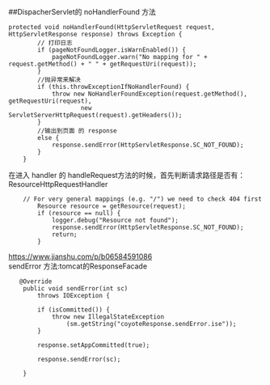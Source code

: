 ##DispacherServlet的 noHandlerFound 方法
```$xslt
protected void noHandlerFound(HttpServletRequest request, HttpServletResponse response) throws Exception {
        // 打印日志
		if (pageNotFoundLogger.isWarnEnabled()) {
			pageNotFoundLogger.warn("No mapping for " + request.getMethod() + " " + getRequestUri(request));
		}
		//抛异常来解决
		if (this.throwExceptionIfNoHandlerFound) {
			throw new NoHandlerFoundException(request.getMethod(), getRequestUri(request),
					new ServletServerHttpRequest(request).getHeaders());
		}
		//输出到页面 的 response
		else {
			response.sendError(HttpServletResponse.SC_NOT_FOUND);
		}
	}
```

在进入 handler 的 handleRequest方法的时候，首先判断请求路径是否有：  
ResourceHttpRequestHandler
```$xslt
	// For very general mappings (e.g. "/") we need to check 404 first
		Resource resource = getResource(request);
		if (resource == null) {
			logger.debug("Resource not found");
			response.sendError(HttpServletResponse.SC_NOT_FOUND);
			return;
		}

```
https://www.jianshu.com/p/b06584591086  
sendError 方法:tomcat的ResponseFacade
```$xslt
   @Override
    public void sendError(int sc)
        throws IOException {

        if (isCommitted()) {
            throw new IllegalStateException
                (sm.getString("coyoteResponse.sendError.ise"));
        }

        response.setAppCommitted(true);

        response.sendError(sc);

    }
```